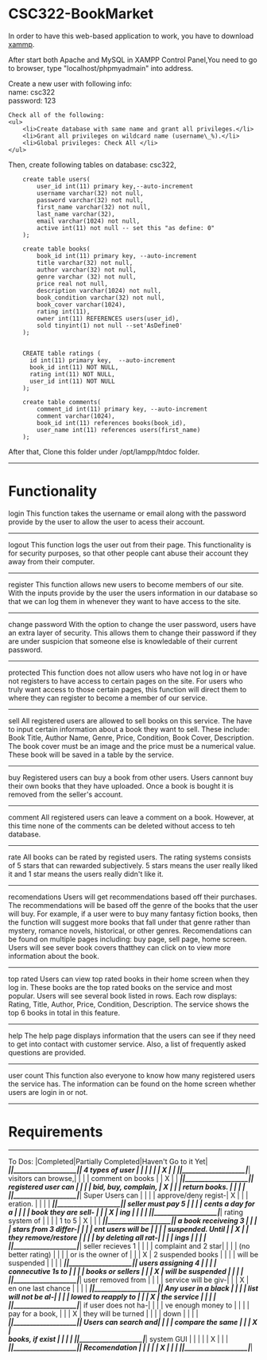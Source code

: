 CSC322-BookMarket
=================
In order to have this web-based application to work, you have to download <a href="https://www.apachefriends.org/index.html">xammp</a>.

After start both Apache and MySQL in XAMPP Control Panel,You need to go to browser, type "localhost/phpmyadmain" into address.
<br>

Create a new user with following info:
<br>
	name: csc322
<br>
	password: 123
<br>

	Check all of the following:
	<ul>
		<li>Create database with same name and grant all privileges.</li>
		<li>Grant all privileges on wildcard name (username\_%).</li>
		<li>Global privileges: Check All </li>
	</ul>
	
Then, create following tables on database: csc322,

		create table users(
			user_id int(11) primary key,--auto-increment
			username varchar(32) not null,
			password varchar(32) not null,
			first_name varchar(32) not null,
			last_name varchar(32),
			email varchar(1024) not null,
			active int(11) not null -- set this "as define: 0"
		);

		create table books(
			book_id int(11) primary key, --auto-increment
			title varchar(32) not null,
			author varchar(32) not null,
			genre varchar (32) not null,
			price real not null,
			description varchar(1024) not null,
			book_condition varchar(32) not null,
			book_cover varchar(1024),
			rating int(11),
			owner int(11) REFERENCES users(user_id),
			sold tinyint(1) not null --set'AsDefine0'
		);


		CREATE table ratings (
		  id int(11) primary key,  --auto-increment
		  book_id int(11) NOT NULL,
		  rating int(11) NOT NULL,
		  user_id int(11) NOT NULL
		);

		create table comments(
			comment_id int(11) primary key, --auto-increment
			comment varchar(1024),
			book_id int(11) references books(book_id),
			user_name int(11) references users(first_name)
		);


After that, Clone this folder under /opt/lampp/htdoc folder.

------------------------------------------------------------------------------
Functionality
=============
login
	This function takes the username or email along with the password
	provide by the user to allow the user to acess their account.
______________________________________________________________________________
logout
	This function logs the user out from their page.  This functionality
	is for security purposes, so that other people cant abuse their account
	they away from their computer.
______________________________________________________________________________
register
	This function allows new users to become members of our site.  With the 
	inputs provide by the user the users information in our database so that
	we can log them in whenever they want to have access to the site.
______________________________________________________________________________
change password
	With the option to change the user password, users have an extra layer
	of security.  This allows them to change their password if they are 
	under suspicion that someone else is knowledable of their current
	password.
______________________________________________________________________________
protected
	This function does not allow users who have not log in or have not
	registers to have access to certain pages on the site.  For users who
	truly want access to those certain pages, this function will direct them
	to where they can register to become a member of our service.
______________________________________________________________________________
sell
	All registered users are allowed to sell books on this service.  The 
	have to input certain information about a book they want to sell.
	These include:
		Book Title,
		Author Name,
		Genre,
		Price,
		Condition,
		Book Cover,
		Description.
	The book cover must be an image and the price must be a numerical value.
	These book will be saved in a table by the service.
______________________________________________________________________________
buy
	Registered users can buy a book from other users.  Users cannont buy 
	their own books that they have uploaded.  Once a book is bought it is
	removed from the seller's account.
______________________________________________________________________________
comment
	All registered users can leave a comment on a book.  However, at this 
	time none of the comments can be deleted without access to teh database.
______________________________________________________________________________
rate
	All books can be rated by registed users.  The rating systems consists 
	of 5 stars that can rewarded subjectively.  5 stars means the user really
	liked it and 1 star means the users really didn't like it.
______________________________________________________________________________
recomendations
	Users will get recommendations based off their purchases.  The
	recommendations will be based off the genre of the books that the user
	will buy.  For example, if a user were to buy many fantasy fiction 
	books, then the function will suggest more books that fall under that
	genre rather than mystery, romance novels, historical, or other genres.
	Recomendations can be found on multiple pages including:
		buy page,
		sell page,
		home screen.  
	Users will see sever book covers thatthey can click on to view more 
	information about the book.
______________________________________________________________________________
top rated
	Users can view top rated books in their home screen when they log in.
	These books are the top rated books on the service and most popular.
	Users will see several book listed in rows.  Each row displays:
		Rating,
		Title,
		Author,
		Price,
		Condition,
		Description.
	The service shows the top 6 books in total in this feature.
______________________________________________________________________________
help
	The help page displays information that the users can see if they need 
	to get into contact with customer service.  Also, a list of frequently 
	asked questions are provided.
______________________________________________________________________________
user count
	This function also everyone to know how many registered users the
	service has.  The information can be found on the home screen whether
	users are login in or not.
______________________________________________________________________________

Requirements
============
________________________________________________________________________
To Dos:				|Completed|Partially Completed|Haven't Go to it Yet|
____________________|_________|___________________|____________________|
4 types of user		|		  |					  |					   |
					|		  |  		X		  |					   |
____________________|_________|___________________|____________________|
visitors can browse,|		  |					  |					   |
comment on books	|		  |			X		  |					   |
____________________|_________|___________________|____________________|
registered user can |		  |					  |					   |
bid, buy, complain, |	 X    |					  |					   |
return books.		|		  |					  |					   |
____________________|_________|___________________|____________________|
Super Users can 	|		  |					  |					   |
approve/deny regist-|    X	  |					  |					   |
eration.  			|		  |					  |					   |
____________________|_________|___________________|____________________|
seller must pay 5	|		  |					  |					   |
cents a day for a 	|		  |					  |					   |
book they are sell- |		  |					  |			X   	   |
ing					|		  |					  |					   |
____________________|_________|___________________|____________________|
rating system of	|	 	  |					  |					   |
1 to 5				|	 X	  |					  |					   |
____________________|_________|___________________|____________________|
a book receiveing 3	|		  |					  |					   |
stars from 3 differ-|		  |					  |					   |
ent users will be	|		  |					  |					   |
suspended.  Until	|		  |			X		  |					   |
they remove/restore	|		  |					  |					   |
by deleting all rat-|		  |					  |					   |
ings				|   	  |					  |					   |
____________________|_________|___________________|____________________|
seller recieves 1	|		  |					  |					   |
complaint and 2 star|		  |					  |					   |
(no better rating)	|		  |					  |					   |
or is the owner of 	|		  |					  |			X		   |
2 suspended books	|		  |					  |					   |
will be suspended	|		  |					  |					   |
____________________|_________|___________________|____________________|
users assigning 4	|		  |					  |					   | 
connecutive 1s to	|		  |					  |					   |
books or sellers 	|		  |					  |			X		   |
will be suspended	|		  |					  |					   |
____________________|_________|___________________|____________________|
user removed from	|		  |					  |					   |
service will be giv-|		  |					  |			X		   |
en one last chance	|		  |					  |					   |
____________________|_________|___________________|____________________|
Any user in a black	|		  |					  |					   |
list will not be al-|		  |					  |					   |
lowed to reapply to	|		  |					  |			X		   |
the service			|		  |					  |					   |
____________________|_________|___________________|____________________|
if user does not ha-|		  |					  |					   |
ve enough money to	|		  |					  |					   |
pay for a book,		|		  |					  |			X		   |
they will be turned	|		  |					  |					   |
down				|		  |					  |					   |
____________________|_________|___________________|____________________|
Users can search and|		  |					  |					   |
compare the same 	|		  |					  |			X		   |	
books, if exist		|		  |					  |					   |
____________________|_________|___________________|____________________|
system GUI			|  		  |					  |					   |
					|  	 X	  |					  |					   |
____________________|_________|___________________|____________________|
Recomendation		|  		  |					  |					   |
					|  	 X	  |					  |					   |
____________________|_________|___________________|____________________|
